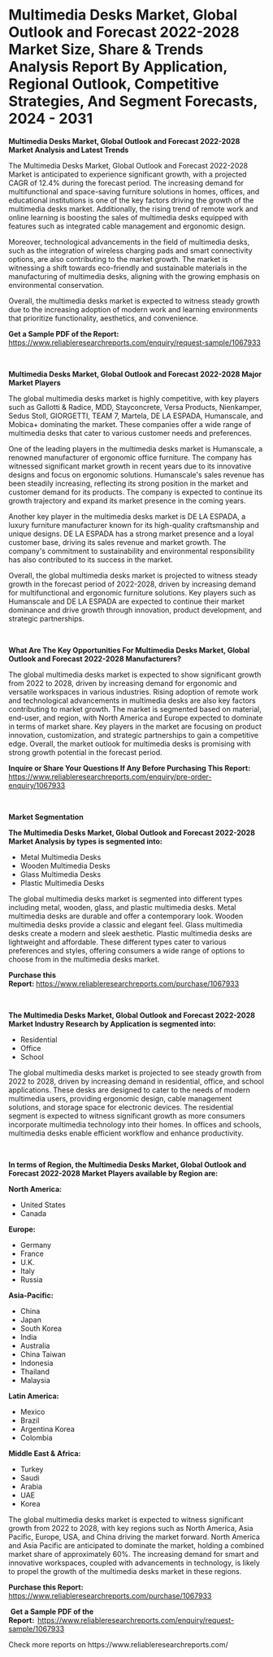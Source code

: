 <p><h1>Multimedia Desks Market, Global Outlook and Forecast 2022-2028 Market Size, Share & Trends Analysis Report By Application, Regional Outlook, Competitive Strategies, And Segment Forecasts, 2024 - 2031</h1></p><p><strong>Multimedia Desks Market, Global Outlook and Forecast 2022-2028 Market Analysis and Latest Trends</strong></p>
<p><p>The Multimedia Desks Market, Global Outlook and Forecast 2022-2028 Market is anticipated to experience significant growth, with a projected CAGR of 12.4% during the forecast period. The increasing demand for multifunctional and space-saving furniture solutions in homes, offices, and educational institutions is one of the key factors driving the growth of the multimedia desks market. Additionally, the rising trend of remote work and online learning is boosting the sales of multimedia desks equipped with features such as integrated cable management and ergonomic design.</p><p>Moreover, technological advancements in the field of multimedia desks, such as the integration of wireless charging pads and smart connectivity options, are also contributing to the market growth. The market is witnessing a shift towards eco-friendly and sustainable materials in the manufacturing of multimedia desks, aligning with the growing emphasis on environmental conservation.</p><p>Overall, the multimedia desks market is expected to witness steady growth due to the increasing adoption of modern work and learning environments that prioritize functionality, aesthetics, and convenience.</p></p>
<p><strong>Get a Sample PDF of the Report:&nbsp;</strong> <a href="https://www.reliableresearchreports.com/enquiry/request-sample/1067933">https://www.reliableresearchreports.com/enquiry/request-sample/1067933</a></p>
<p>&nbsp;</p>
<p><strong>Multimedia Desks Market, Global Outlook and Forecast 2022-2028 Major Market Players</strong></p>
<p><p>The global multimedia desks market is highly competitive, with key players such as Gallotti & Radice, MDD, Stayconcrete, Versa Products, Nienkamper, Sedus Stoll, GIORGETTI, TEAM 7, Martela, DE LA ESPADA, Humanscale, and Mobica+ dominating the market. These companies offer a wide range of multimedia desks that cater to various customer needs and preferences.</p><p>One of the leading players in the multimedia desks market is Humanscale, a renowned manufacturer of ergonomic office furniture. The company has witnessed significant market growth in recent years due to its innovative designs and focus on ergonomic solutions. Humanscale's sales revenue has been steadily increasing, reflecting its strong position in the market and customer demand for its products. The company is expected to continue its growth trajectory and expand its market presence in the coming years.</p><p>Another key player in the multimedia desks market is DE LA ESPADA, a luxury furniture manufacturer known for its high-quality craftsmanship and unique designs. DE LA ESPADA has a strong market presence and a loyal customer base, driving its sales revenue and market growth. The company's commitment to sustainability and environmental responsibility has also contributed to its success in the market.</p><p>Overall, the global multimedia desks market is projected to witness steady growth in the forecast period of 2022-2028, driven by increasing demand for multifunctional and ergonomic furniture solutions. Key players such as Humanscale and DE LA ESPADA are expected to continue their market dominance and drive growth through innovation, product development, and strategic partnerships.</p></p>
<p>&nbsp;</p>
<p><strong>What Are The Key Opportunities For Multimedia Desks Market, Global Outlook and Forecast 2022-2028 Manufacturers?</strong></p>
<p><p>The global multimedia desks market is expected to show significant growth from 2022 to 2028, driven by increasing demand for ergonomic and versatile workspaces in various industries. Rising adoption of remote work and technological advancements in multimedia desks are also key factors contributing to market growth. The market is segmented based on material, end-user, and region, with North America and Europe expected to dominate in terms of market share. Key players in the market are focusing on product innovation, customization, and strategic partnerships to gain a competitive edge. Overall, the market outlook for multimedia desks is promising with strong growth potential in the forecast period.</p></p>
<p><strong>Inquire or Share Your Questions If Any Before Purchasing This Report:</strong> <a href="https://www.reliableresearchreports.com/enquiry/pre-order-enquiry/1067933">https://www.reliableresearchreports.com/enquiry/pre-order-enquiry/1067933</a></p>
<p>&nbsp;</p>
<p><strong>Market Segmentation</strong></p>
<p><strong>The Multimedia Desks Market, Global Outlook and Forecast 2022-2028 Market Analysis by types is segmented into:</strong></p>
<p><ul><li>Metal Multimedia Desks</li><li>Wooden Multimedia Desks</li><li>Glass Multimedia Desks</li><li>Plastic Multimedia Desks</li></ul></p>
<p><p>The global multimedia desks market is segmented into different types including metal, wooden, glass, and plastic multimedia desks. Metal multimedia desks are durable and offer a contemporary look. Wooden multimedia desks provide a classic and elegant feel. Glass multimedia desks create a modern and sleek aesthetic. Plastic multimedia desks are lightweight and affordable. These different types cater to various preferences and styles, offering consumers a wide range of options to choose from in the multimedia desks market.</p></p>
<p><strong>Purchase this Report:&nbsp;</strong><a href="https://www.reliableresearchreports.com/purchase/1067933">https://www.reliableresearchreports.com/purchase/1067933</a></p>
<p>&nbsp;</p>
<p><strong>The Multimedia Desks Market, Global Outlook and Forecast 2022-2028 Market Industry Research by Application is segmented into:</strong></p>
<p><ul><li>Residential</li><li>Office</li><li>School</li></ul></p>
<p><p>The global multimedia desks market is projected to see steady growth from 2022 to 2028, driven by increasing demand in residential, office, and school applications. These desks are designed to cater to the needs of modern multimedia users, providing ergonomic design, cable management solutions, and storage space for electronic devices. The residential segment is expected to witness significant growth as more consumers incorporate multimedia technology into their homes. In offices and schools, multimedia desks enable efficient workflow and enhance productivity.</p></p>
<p>&nbsp;</p>
<p><strong>In terms of Region, the Multimedia Desks Market, Global Outlook and Forecast 2022-2028 Market Players available by Region are:</strong></p>
<p>
    <p> <strong> North America: </strong>
        <ul>
            <li>United States</li>
            <li>Canada</li>
        </ul>
        </p> 
    <p> <strong> Europe: </strong>
        <ul>
            <li>Germany</li>
            <li>France</li>
            <li>U.K.</li>
            <li>Italy</li>
            <li>Russia</li>
        </ul>
        </p> 
    <p> <strong> Asia-Pacific: </strong>
        <ul>
            <li>China</li>
            <li>Japan</li>
            <li>South Korea</li>
            <li>India</li>
            <li>Australia</li>
            <li>China Taiwan</li>
            <li>Indonesia</li>
            <li>Thailand</li>
            <li>Malaysia</li>
        </ul>
        </p> 
    <p> <strong> Latin America: </strong>
        <ul>
            <li>Mexico</li>
            <li>Brazil</li>
            <li>Argentina Korea</li>
            <li>Colombia</li>
        </ul>
        </p> 
    <p> <strong> Middle East & Africa: </strong>
        <ul>
            <li>Turkey</li>
            <li>Saudi</li>
            <li>Arabia</li>
            <li>UAE</li>
            <li>Korea</li>
        </ul>
    </p>
    </p>
<p><p>The global multimedia desks market is expected to witness significant growth from 2022 to 2028, with key regions such as North America, Asia Pacific, Europe, USA, and China driving the market forward. North America and Asia Pacific are anticipated to dominate the market, holding a combined market share of approximately 60%. The increasing demand for smart and innovative workspaces, coupled with advancements in technology, is likely to propel the growth of the multimedia desks market in these regions.</p></p>
<p><strong>Purchase this Report: </strong><a href="https://www.reliableresearchreports.com/purchase/1067933">https://www.reliableresearchreports.com/purchase/1067933</a></p>
<p>&nbsp;<strong>Get a Sample PDF of the Report:&nbsp;&nbsp;</strong><a href="https://www.reliableresearchreports.com/enquiry/request-sample/1067933">https://www.reliableresearchreports.com/enquiry/request-sample/1067933</a></p>
<p><strong></strong></p>
<p>Check more reports on https://www.reliableresearchreports.com/</p>